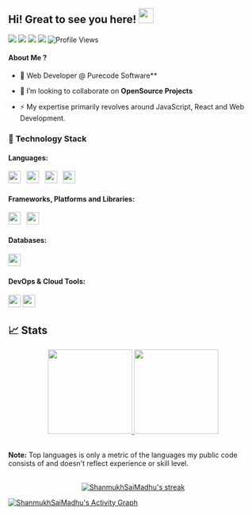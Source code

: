 ## Hi! Great to see you here! <img src="https://raw.githubusercontent.com/aemmadi/aemmadi/master/wave.gif" width="30px" height="30px">

<a href="https://twitter.com/intent/follow?screen_name=madhushanmukh"><img src="https://img.shields.io/badge/madhushanmukh-%231DA1F2.svg?style=for-the-badge&logo=Twitter&logoColor=white"></a>
<a href="https://www.linkedin.com/in/shanmukh-sai-madhu-4904071b1/"><img src="https://img.shields.io/badge/linkedin-%230077B5.svg?style=for-the-badge&logo=linkedin&logoColor=white"></a>
<a href="mailto:madhushanmukhsai@gmail.com"><img src="https://img.shields.io/badge/Gmail-D14836?style=for-the-badge&logo=gmail&logoColor=white"></a>
<a href="https://drive.google.com/file/d/1bMCBCiQ6F2UVrhEo2R26KJEiGvZzB5PG/view?usp=sharing"><img src="https://img.shields.io/badge/Resume-%23000000.svg?style=for-the-badge&logo=firefox&logoColor=#FF7139"/></a>
![Profile Views](https://komarev.com/ghpvc/?username=ShanmukhSaiMadhu&style=flat-square)



#### About Me ?

- 🌱 Web Developer @ Purecode Software**

- 👯 I’m looking to collaborate on **OpenSource Projects**

- ⚡️ My expertise primarily revolves around JavaScript, React and Web Development.


### 🔭 **Technology Stack**

#### **Languages**:

<img height=25 src="https://img.shields.io/badge/javascript-%23323330.svg?style=for-the-badge&logo=javascript&logoColor=%23F7DF1E">&nbsp;&nbsp;
<img height=25 src="https://img.shields.io/badge/css3-%231572B6.svg?style=for-the-badge&logo=css3&logoColor=white">&nbsp;&nbsp;
<img height=25 src="https://img.shields.io/badge/html5-%23E34F26.svg?style=for-the-badge&logo=html5&logoColor=white">&nbsp;&nbsp;
<img height=25 src="https://img.shields.io/badge/java-%23007ACC.svg?style=for-the-badge&logo=&logoColjavaor=white">&nbsp;&nbsp;


#### **Frameworks, Platforms and Libraries**:

<img height=25 src="https://img.shields.io/badge/react-%2320232a.svg?style=for-the-badge&logo=react&logoColor=%2361DAFB">&nbsp;&nbsp;
<img height=25 src="https://img.shields.io/badge/bootstrap-%23404d59.svg?style=for-the-badge&logo=bootstrap&logoColor=%2361DAFB">&nbsp;&nbsp;
<!-- <img height=25 src="https://img.shields.io/badge/tailwindcss-%23404d59.svg?style=for-the-badge&logo=tailwindcss&logoColor=%2361DAFB">&nbsp;&nbsp;
<img height=25 src="https://img.shields.io/badge/sass-%23404d59.svg?style=for-the-badge&logo=sass&logoColor=%2361DAFB">&nbsp;&nbsp; -->

#### **Databases**:

<img height=25 src="https://img.shields.io/badge/mysql-%23316192.svg?style=for-the-badge&logo=mysql&logoColor=white">&nbsp;&nbsp;

#### **DevOps & Cloud Tools**:

<img height=25 src="https://img.shields.io/badge/git-%23F05033.svg?style=for-the-badge&logo=git&logoColor=white">
<img height=25 src="https://img.shields.io/badge/netlify-%23000000.svg?style=for-the-badge&logo=netlify&logoColor=#00C7B7">&nbsp;&nbsp;


## 📈 Stats
<p align="center">
<a href="https://github.com/ShanmukhSaiMadhu">
  <img height="170em" src="https://github-readme-stats-eight-theta.vercel.app/api?username=ShanmukhSaiMadhu&show_icons=true&theme=algolia&include_all_commits=true&count_private=true"/>
  <img height="170em" src="https://github-readme-stats-eight-theta.vercel.app/api/top-langs/?username=ShanmukhSaiMadhu&layout=compact&langs_count=8&theme=algolia"/>
</a>
</p>
<br />
<b>Note:</b> Top languages is only a metric of the languages my public code consists of and doesn't reflect experience or skill level.
<br />
<br/>
<p align="center">
    <a href="https://github.com/ShanmukhSaiMadhu/github-readme-streak-stats">
        <img title="🔥 Get streak stats for your profile at git.io/streak-stats" alt="ShanmukhSaiMadhu's streak" src="https://github-readme-streak-stats.herokuapp.com/?user=ShanmukhSaiMadhu&theme=black-ice&hide_border=true&stroke=0000&background=060A0CD0"/>
    </a>
</p>


<a href="https://github.com/ShanmukhSaiMadhu/github-readme-activity-graph"><img alt="ShanmukhSaiMadhu's Activity Graph" src="https://activity-graph.herokuapp.com/graph?username=ShanmukhSaiMadhu&bg_color=0D1117&color=5BCDEC&line=5BCDEC&point=FFFFFF&hide_border=true" /></a>

<br/>
<br/>
